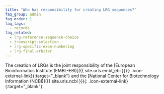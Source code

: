 ```yaml
---
title: "Who has responsibility for creating LRG sequences?"
faq_group: admin
faq_order: 1
faq_tags:
  - records
faq_related:
  - lrg-reference-sequence-choice
  - transcript-selection
  - lrg-specific-exon-numbering
  - lrg-final-arbiter
---
```


The creation of LRGs is the joint responsibility of the [European Bioinformatics Institute (EMBL-EBI)]({{ site.urls.embl_ebi }}){: .icon-external-link}{:target="_blank"} and the [National Center for Biotechnology Information (NCBI)]({{ site.urls.ncbi }}){: .icon-external-link}{:target="_blank"}.
